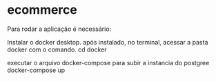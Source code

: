 # ecommerce

Para rodar a aplicação é necessário:

Instalar o docker desktop.
após instalado, no terminal, acessar a pasta docker com o comando.
cd docker

executar o arquivo docker-compose para subir a instancia do postgree
docker-compose up

